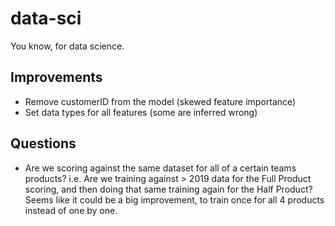 # data-sci
You know, for data science.

## Improvements
* Remove customerID from the model (skewed feature importance)
* Set data types for all features (some are inferred wrong)

## Questions
* Are we scoring against the same dataset for all of a certain teams products? i.e. Are we training against > 2019 data for the Full Product scoring, and then doing that same training again for the Half Product? Seems like it could be a big improvement, to train once for all 4 products instead of one by one.